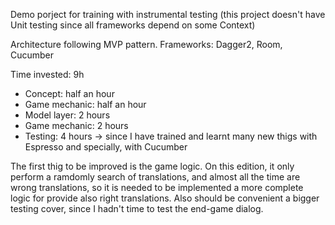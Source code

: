 Demo porject for training with
instrumental testing (this project doesn't have Unit testing 
since all frameworks depend on some Context)

Architecture following MVP pattern.
Frameworks: Dagger2, Room, Cucumber

Time invested: 9h
   - Concept: half an hour
   - Game mechanic: half an hour
   - Model layer: 2 hours
   - Game mechanic: 2 hours
   - Testing: 4 hours -> since I have trained and learnt many new thigs with Espresso and specially, with Cucumber
   
The first thig to be improved is the game logic. On this edition, it only perform a ramdomly search of translations,
and almost all the time are wrong translations, so it is needed to be implemented a more complete logic for provide
also right translations.
Also should be convenient a bigger testing cover, since I hadn't time to test the end-game dialog.
